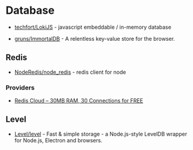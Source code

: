 # Database

- [techfort/LokiJS](https://github.com/techfort/LokiJS) - javascript embeddable / in-memory database

- [gruns/ImmortalDB](https://github.com/gruns/ImmortalDB) - A relentless key-value store for the browser.

## Redis

- [NodeRedis/node_redis](https://github.com/NodeRedis/node_redis) - redis client for node

### Providers

- [Redis Cloud – 30MB RAM, 30 Connections for FREE](https://redislabs.com/blog/redis-cloud-30mb-ram-30-connections-for-free/)

## Level

- [Level/level](https://github.com/Level/level) - Fast & simple storage - a Node.js-style LevelDB wrapper for Node.js, Electron and browsers.
